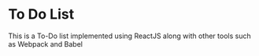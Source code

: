# To Do List
This is a To-Do list implemented using ReactJS along with other tools such as Webpack and Babel
